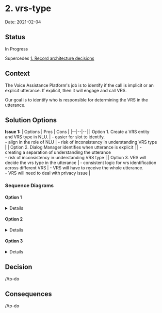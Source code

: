 
# 2. vrs-type

  

Date: 2021-02-04

  

## Status

  

In Progress

  

Supercedes [1. Record architecture decisions](0001-record-architecture-decisions.md)

  

## Context

The Voice Assistance Platform's job is to identify if the call is implicit or an explicit utterance. If explicit, then it will engage and call VRS.

Our goal is to identify who is responsible for determining the VRS in the utterance.

## Solution Options


  **Issue 1:**
| Options | Pros | Cons |
|--|--|--|
| Option 1. Create a VRS entity and VRS type in NLU. | - easier for slot to identify. <br>- align in the role of NLU  | - risk of inconsistency in understanding VRS type   |
| Option 2. Dialog Manager identifies when utterance is explicit |  | - creating a separation of understanding the utterance <br> - risk of inconsistency in understanding VRS type |
| Option 3. VRS will decide the vrs type in the utterance | - consistent logic for vrs identification across different VRS  | - VRS will have to receive the whole utterance. <br> - VRS will need to deal with privacy issue  |

### Sequence Diagrams

#### Option 1
<details>    
  
```mermaid
sequenceDiagram
participant C as Channel
participant SR as Speech Recognizer
participant TTS as Text To Speech
participant NLU as NLU Intent
participant DM as Dialog Manager
participant SM as Session Manager
participant VRS as OVN VRS
participant SS as SmallGrocery Server


C ->> SR: Audio: "hey bigtincan, add milk to my shopping cart at small grocery"
SR ->>+ NLU: Text: "hey bigtincan, add milk to my shopping cart at small grocery" 
  Note right of NLU: OPTION 1. NLU identifies the VRS text in the utterance 
NLU ->> SM: 
SM ->> VRS: {"vrs": "small grocery"}
VRS ->> DM: {"nlu":"https://smallgrocery.com/dialogmanager/smallgrocery_bigtincan/"}
DM ->> NLU: {...}
NLU ->> DM: {"intent":"addtocart", "product":"milk", "qty":"1",  "context":{"utterances:[{"add milk to my shopping..."}]}}
DM ->> SS: {"action":"addtocart","product":"milk",  "qty":"1",  "context": {"userid":[linked], "utterances": [{...}]}}
SS ->> DM: {"response_code": {201}}
DM ->> TTS: {"response_text": "milk added to the shopping cart", "context":{...}}
TTS ->> C: Audio: "milk added to the shopping cart"

```
</details>    


#### Option 2
<details>    
  
```mermaid
sequenceDiagram
participant C as Channel
participant SR as Speech Recognizer
participant TTS as Text To Speech
participant NLU as NLU Intent
participant DM as Dialog Manager
participant SM as Session Manager
participant VRS as OVN VRS
participant SS as SmallGrocery Server


C ->> SR: Audio: "hey bigtincan, add milk to my shopping cart at small grocery"
SR ->>+ DM: Text: "hey bigtincan, add milk to my shopping cart at small grocery" 
  Note right of DM: OPTION 2. NLU identifies the VRS text in the utterance 
DM ->> SM: 
SM ->> VRS: {"vrs": "small grocery"}
VRS ->> DM: {"nlu":"https://smallgrocery.com/dialogmanager/smallgrocery_bigtincan/"}
DM ->> NLU: {...}
NLU ->> DM: {"intent":"addtocart", "product":"milk", "qty":"1","context":{"utterances:[{"add milk to my shopping..."}]}}
DM ->> SS: {"action":"addtocart", "product":"milk", "qty":"1", "context": {"userid":[linked],  "utterances": [{...}]}}
SS ->> DM: {"response_code": {201}}
DM ->> TTS: {"response_text": "milk added to the shopping cart", "context":{...}}
TTS ->> C: Audio: "milk added to the shopping cart"

```
</details>   

#### Option 3
<details>    
  
```mermaid
sequenceDiagram
autonumber
participant C as Channel
participant SR as Speech Recognizer
participant TTS as Text To Speech
participant NLU as NLU Intent
participant DM as Dialog Manager
participant SM as Session Manager
participant VRS as OVN VRS
participant SS as SmallGrocery Server


C --> SR: Audio: "hey bigtincan, add milk to my shopping cart at small grocery"
SR --> NLU: Text: "hey bigtincan, add milk to my shopping cart at small grocery" 
NLU --> SM: 
SM --> VRS: {"lookup": "add milk to my shopping cart at small grocery"}
Note right of VRS: OPTION 3. VRS identifies the VRS in the utterance 
VRS --> DM: {"vrs":"small grocery"<br>"nlu":"https://smallgrocery.com/dialogmanager/smallgrocery_bigtincan/"}
DM --> NLU: {...}
NLU --> DM: {"intent":"addtocart",  "product":"milk","qty":"1", "context":{"utterances:[{"add milk to my shopping..."}]}}
DM --> SS: {"action":"addtocart", "product":"milk", "qty":"1", "context": {"userid":[linked], "utterances": [{...}]}}
SS --> DM: {"response_code": {201}}
DM --> TTS: {"response_text": "milk added to the shopping cart", "context":{...}}
TTS --> C: Audio: "milk added to the shopping cart"

```
</details>   
  

## Decision

  

//to-do

  

## Consequences

//to-do
